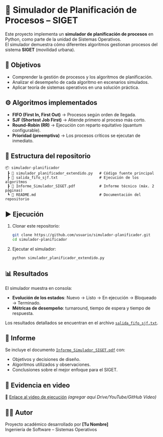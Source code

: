 # 🚦 Simulador de Planificación de Procesos – SIGET

Este proyecto implementa un **simulador de planificación de procesos** en Python, como parte de la unidad de Sistemas Operativos.  
El simulador demuestra cómo diferentes algoritmos gestionan procesos del sistema **SIGET** (movilidad urbana).

## 📌 Objetivos
- Comprender la gestión de procesos y los algoritmos de planificación.  
- Analizar el desempeño de cada algoritmo en escenarios simulados.  
- Aplicar teoría de sistemas operativos en una solución práctica.  

## ⚙️ Algoritmos implementados
- **FIFO (First In, First Out)** → Procesos según orden de llegada.  
- **SJF (Shortest Job First)** → Atiende primero al proceso más corto.  
- **Round-Robin (RR)** → Ejecución con reparto equitativo (quantum configurable).  
- **Prioridad (preemptiva)** → Los procesos críticos se ejecutan de inmediato.  

## 📂 Estructura del repositorio
```
📦 simulador-planificador
 ┣ 📜 simulador_planificador_extendido.py   # Código fuente principal
 ┣ 📜 salida_fifo_sjf.txt                   # Ejecución de los algoritmos
 ┣ 📜 Informe_Simulador_SIGET.pdf           # Informe técnico (máx. 2 páginas)
 ┗ 📜 README.md                             # Documentación del repositorio
```

## ▶️ Ejecución
1. Clonar este repositorio:
   ```bash
   git clone https://github.com/usuario/simulador-planificador.git
   cd simulador-planificador
   ```
2. Ejecutar el simulador:
   ```bash
   python simulador_planificador_extendido.py
   ```

## 📊 Resultados
El simulador muestra en consola:
- **Evolución de los estados**: Nuevo → Listo → En ejecución → Bloqueado → Terminado.  
- **Métricas de desempeño**: turnaround, tiempo de espera y tiempo de respuesta.  

Los resultados detallados se encuentran en el archivo [`salida_fifo_sjf.txt`](./salida_fifo_sjf.txt).

## 📑 Informe
Se incluye el documento [`Informe_Simulador_SIGET.pdf`](./Informe_Simulador_SIGET.pdf) con:
- Objetivos y decisiones de diseño.  
- Algoritmos utilizados y observaciones.  
- Conclusiones sobre el mejor enfoque para el SIGET.  

## 🎥 Evidencia en video
🔗 [Enlace al video de ejecución](#) *(agregar aquí Drive/YouTube/GitHub Video)*

## 👩‍💻 Autor
Proyecto académico desarrollado por **[Tu Nombre]**  
Ingeniería de Software – Sistemas Operativos  
